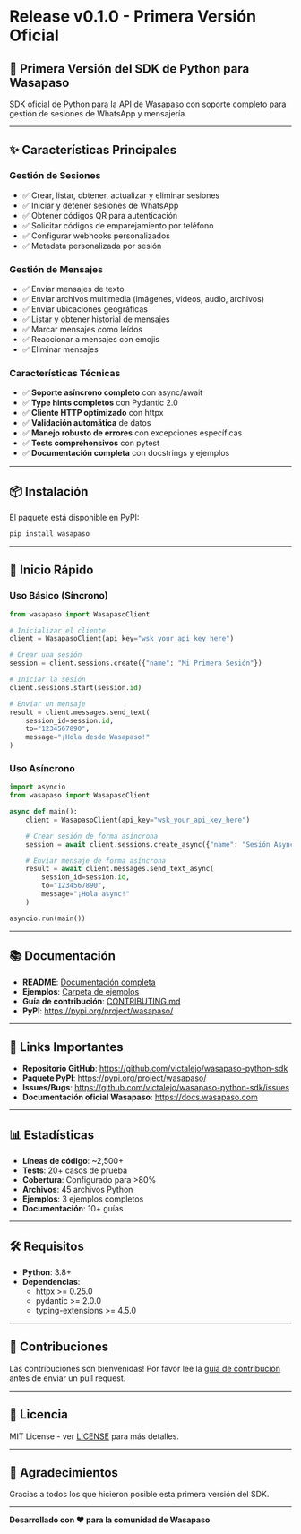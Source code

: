 # Release v0.1.0 - Primera Versión Oficial

## 🎉 Primera Versión del SDK de Python para Wasapaso

SDK oficial de Python para la API de Wasapaso con soporte completo para gestión de sesiones de WhatsApp y mensajería.

---

## ✨ Características Principales

### Gestión de Sesiones
- ✅ Crear, listar, obtener, actualizar y eliminar sesiones
- ✅ Iniciar y detener sesiones de WhatsApp
- ✅ Obtener códigos QR para autenticación
- ✅ Solicitar códigos de emparejamiento por teléfono
- ✅ Configurar webhooks personalizados
- ✅ Metadata personalizada por sesión

### Gestión de Mensajes
- ✅ Enviar mensajes de texto
- ✅ Enviar archivos multimedia (imágenes, videos, audio, archivos)
- ✅ Enviar ubicaciones geográficas
- ✅ Listar y obtener historial de mensajes
- ✅ Marcar mensajes como leídos
- ✅ Reaccionar a mensajes con emojis
- ✅ Eliminar mensajes

### Características Técnicas
- ✅ **Soporte asíncrono completo** con async/await
- ✅ **Type hints completos** con Pydantic 2.0
- ✅ **Cliente HTTP optimizado** con httpx
- ✅ **Validación automática** de datos
- ✅ **Manejo robusto de errores** con excepciones específicas
- ✅ **Tests comprehensivos** con pytest
- ✅ **Documentación completa** con docstrings y ejemplos

---

## 📦 Instalación

El paquete está disponible en PyPI:

```bash
pip install wasapaso
```

---

## 🚀 Inicio Rápido

### Uso Básico (Síncrono)

```python
from wasapaso import WasapasoClient

# Inicializar el cliente
client = WasapasoClient(api_key="wsk_your_api_key_here")

# Crear una sesión
session = client.sessions.create({"name": "Mi Primera Sesión"})

# Iniciar la sesión
client.sessions.start(session.id)

# Enviar un mensaje
result = client.messages.send_text(
    session_id=session.id,
    to="1234567890",
    message="¡Hola desde Wasapaso!"
)
```

### Uso Asíncrono

```python
import asyncio
from wasapaso import WasapasoClient

async def main():
    client = WasapasoClient(api_key="wsk_your_api_key_here")

    # Crear sesión de forma asíncrona
    session = await client.sessions.create_async({"name": "Sesión Async"})

    # Enviar mensaje de forma asíncrona
    result = await client.messages.send_text_async(
        session_id=session.id,
        to="1234567890",
        message="¡Hola async!"
    )

asyncio.run(main())
```

---

## 📚 Documentación

- **README**: [Documentación completa](https://github.com/victalejo/wasapaso-python-sdk#readme)
- **Ejemplos**: [Carpeta de ejemplos](https://github.com/victalejo/wasapaso-python-sdk/tree/main/examples)
- **Guía de contribución**: [CONTRIBUTING.md](https://github.com/victalejo/wasapaso-python-sdk/blob/main/CONTRIBUTING.md)
- **PyPI**: https://pypi.org/project/wasapaso/

---

## 🔗 Links Importantes

- **Repositorio GitHub**: https://github.com/victalejo/wasapaso-python-sdk
- **Paquete PyPI**: https://pypi.org/project/wasapaso/
- **Issues/Bugs**: https://github.com/victalejo/wasapaso-python-sdk/issues
- **Documentación oficial Wasapaso**: https://docs.wasapaso.com

---

## 📊 Estadísticas

- **Líneas de código**: ~2,500+
- **Tests**: 20+ casos de prueba
- **Cobertura**: Configurado para >80%
- **Archivos**: 45 archivos Python
- **Ejemplos**: 3 ejemplos completos
- **Documentación**: 10+ guías

---

## 🛠️ Requisitos

- **Python**: 3.8+
- **Dependencias**:
  - httpx >= 0.25.0
  - pydantic >= 2.0.0
  - typing-extensions >= 4.5.0

---

## 🤝 Contribuciones

Las contribuciones son bienvenidas! Por favor lee la [guía de contribución](https://github.com/victalejo/wasapaso-python-sdk/blob/main/CONTRIBUTING.md) antes de enviar un pull request.

---

## 📝 Licencia

MIT License - ver [LICENSE](https://github.com/victalejo/wasapaso-python-sdk/blob/main/LICENSE) para más detalles.

---

## 🙏 Agradecimientos

Gracias a todos los que hicieron posible esta primera versión del SDK.

---

**Desarrollado con ❤️ para la comunidad de Wasapaso**
